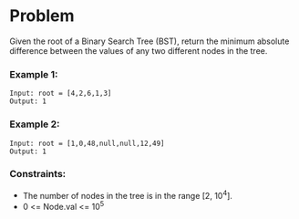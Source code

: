# Problem

Given the root of a Binary Search Tree (BST), return the minimum absolute difference between the values of any two different nodes in the tree.

### Example 1:

```
Input: root = [4,2,6,1,3]
Output: 1
```

### Example 2:
```
Input: root = [1,0,48,null,null,12,49]
Output: 1
```

### Constraints:

- The number of nodes in the tree is in the range [2, 10<sup>4</sup>].
- 0 <= Node.val <= 10<sup>5</sup>



